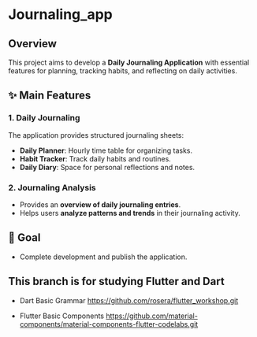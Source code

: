 # Journaling_app

## Overview
This project aims to develop a **Daily Journaling Application** with essential features for planning, tracking habits, and reflecting on daily activities.

## ✨ Main Features
### 1. Daily Journaling
The application provides structured journaling sheets:
- **Daily Planner**: Hourly time table for organizing tasks.
- **Habit Tracker**: Track daily habits and routines.
- **Daily Diary**: Space for personal reflections and notes.

### 2. Journaling Analysis
- Provides an **overview of daily journaling entries**.
- Helps users **analyze patterns and trends** in their journaling activity.

## 🎯 Goal
- Complete development and publish the application.


## This branch is for studying Flutter and Dart

- Dart Basic Grammar https://github.com/rosera/flutter_workshop.git

- Flutter Basic Components https://github.com/material-components/material-components-flutter-codelabs.git
